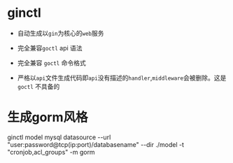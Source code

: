 # ginctl

- 自动生成以`gin`为核心的`web`服务

- 完全兼容`goctl` api 语法
  
- 完全兼容 `goctl` 命令格式


- 严格以`api`文件生成代码即`api`没有描述的`handler`,`middleware`会被删除。这是`goctl` 不具备的
 # 生成gorm风格

 ginctl model mysql datasource --url "user:password@tcp(ip:port)/databasename" --dir ./model -t "cronjob,acl_groups" -m gorm